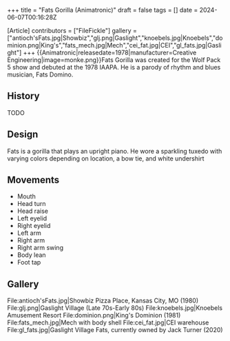 +++
title = "Fats Gorilla (Animatronic)"
draft = false
tags = []
date = 2024-06-07T00:16:28Z

[Article]
contributors = ["FileFickle"]
gallery = ["antioch'sFats.jpg|Showbiz","glj.png|Gaslight","knoebels.jpg|Knoebels","dominion.png|King's","fats_mech.jpg|Mech","cei_fat.jpg|CEI","gl_fats.jpg|Gaslight"]
+++
{{Animatronic|releasedate=1978|manufacturer=Creative Engineering|image=monke.png}}Fats Gorilla was created for the Wolf Pack 5 show and debuted at the 1978 IAAPA. He is a parody of rhythm and blues musician, Fats Domino.

## History ##
TODO

## Design ##
Fats is a gorilla that plays an upright piano. He wore a sparkling tuxedo with varying colors depending on location, a bow tie, and white undershirt

## Movements ##

* Mouth
* Head turn
* Head raise
* Left eyelid
* Right eyelid
* Left arm
* Right arm
* Right arm swing
* Body lean
* Foot tap

## Gallery ##
<gallery>
File:antioch'sFats.jpg|Showbiz Pizza Place, Kansas City, MO (1980)
File:glj.png|Gaslight Village (Late 70s-Early 80s)
File:knoebels.jpg|Knoebels Amusement Resort
File:dominion.png|King's Dominion (1981)
File:fats_mech.jpg|Mech with body shell
File:cei_fat.jpg|CEI warehouse
File:gl_fats.jpg|Gaslight Village Fats, currently owned by Jack Turner (2020)
</gallery>